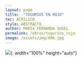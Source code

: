 ```yaml
---
layout: page
title:  "TUGURIOS EN ROJO"
tec: ACRILICO
style: ABSTRACTO
author: MARIA FERNANDA VOGEL
permalink: /obras/tugurios_rojo
image: /assets/img/006.jpg
---
```


![](/assets/img/006.jpg){: width="100%" height="auto"}


